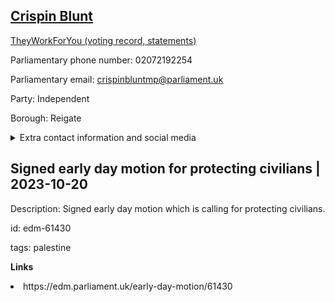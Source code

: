## <a href="https://members.parliament.uk/member/104/contact">Crispin Blunt</a>

<a href="https://www.theyworkforyou.com/mp/10051/crispin_blunt/reigate">TheyWorkForYou (voting record, statements)</a> 

Parliamentary phone number: 02072192254 

Parliamentary email: crispinbluntmp@parliament.uk 

Party: Independent 

Borough: Reigate 

<details><summary>Extra contact information and social media</summary> 
<li>Website: http://www.blunt4reigate.com/</li>
<li>Twitter: https://twitter.com/crispinbluntmp</li>
<li>Constituency office phone number: 01737222756</li>
<li>Constituency office email:</li>
<li>Facebook:</li>
<li>Instagram:</li>
<li>Youtube:</li>
<li>Linkedin:</li>
<li>Government department phone number:</li>
<li>Government department email:</li>
<li>Threads:</li>
<li>Party office phone number:</li>
<li>Party office email:</li>
<li>Tiktok:</li>
</details>

## Signed early day motion for protecting civilians | 2023-10-20

Description: Signed early day motion which is calling for protecting civilians. 
 
id: edm-61430 

tags: palestine 

**Links** 
 <li>https://edm.parliament.uk/early-day-motion/61430</li>

